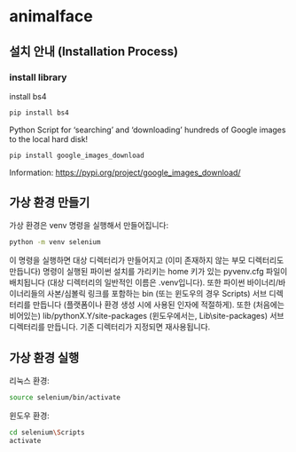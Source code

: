 # animalface


## 설치 안내 (Installation Process)


### install library


install bs4

```bash
pip install bs4
```





Python Script for ‘searching’ and ‘downloading’ hundreds of Google images to the local hard disk!

```bash
pip install google_images_download
```

Information: https://pypi.org/project/google_images_download/



## 가상 환경 만들기

가상 환경은 venv 명령을 실행해서 만들어집니다:

```bash
python -m venv selenium
```

이 명령을 실행하면 대상 디렉터리가 만들어지고 (이미 존재하지 않는 부모 디렉터리도 만듭니다) 명령이 실행된 파이썬 설치를 가리키는 home 키가 있는 pyvenv.cfg 파일이 배치됩니다 (대상 디렉터리의 일반적인 이름은 .venv입니다). 또한 파이썬 바이너리/바이너리들의 사본/심볼릭 링크를 포함하는 bin (또는 윈도우의 경우 Scripts) 서브 디렉터리를 만듭니다 (플랫폼이나 환경 생성 시에 사용된 인자에 적절하게). 또한 (처음에는 비어있는) lib/pythonX.Y/site-packages (윈도우에서는, Lib\site-packages) 서브 디렉터리를 만듭니다. 기존 디렉터리가 지정되면 재사용됩니다.

## 가상 환경 실행

리눅스 환경:

```bash
source selenium/bin/activate
```

윈도우 환경:

```bash
cd selenium\Scripts
activate
```
